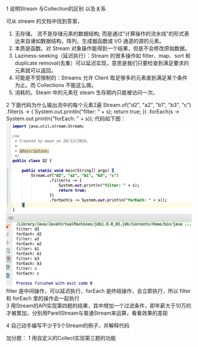 1 说明Stream 与Collection的区别 以及关系

 可从 stream 的文档中找到答案，   
  1. 无存储。 流不是存储元素的数据结构; 而是通过"计算操作的流水线"的形式表达来自诸如数据结构，阵列，生成器函数或 I/O 通道的源的元素。   
  2. 本质是函数。对 Stream 对象操作能得到一个结果，但是不会修改原始数据。   
  3. Laziness-seeking（延迟执行）：Stream 的很多操作如 filter、map、sort 和 duplicate    removal(去重）可以延迟实现，意思是我们只要检查到满足要求的元素就可以返回。   
  4. 可能是不受限制的：Streams 允许 Client 取足够多的元素直到满足某个条件为止。而 Collections 不能这么做。   
 5. 消耗的。Steam 中的元素在 steam 生存期内只能被访问一次。   
 
2 下面代码为什么输出流中的每个元素2遍
Stream.of("d2", "a2", "b1", "b3", "c")
    .filter(s -> {
        System.out.println("filter: " + s);
        return true;
    })
    .forEach(s -> System.out.println("forEach: " + s));
    代码如下图：
    ![](QQ20161228-0@2x.png)   
    filter 是中间操作，可以延迟执行，forEach 是终结操作，会立即执行，所以 filter 和 forEach 里的操作会一起执行    
3  用Stream的API实现第四题的结果，其中增加一个过滤条件，即年薪大于10万的才被累加，分别用ParellStream与普通Stream来运算，看看效果的差距

4 自己动手编写不少于5个Stream的例子，并解释代码

加分题：
1  用自定义的Collect实现第三题的功能
        
          